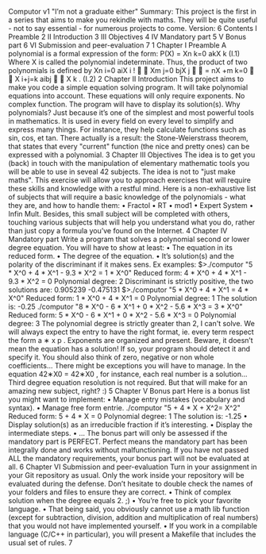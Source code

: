 Computor v1
"I’m not a graduate either"
Summary: This project is the first in a series that aims to make you rekindle with
maths. They will be quite useful - not to say essential - for numerous projects to come.
Version: 6
Contents
I Preamble 2
II Introduction 3
III Objectives 4
IV Mandatory part 5
V Bonus part 6
VI Submission and peer-evaluation 7
1
Chapter I
Preamble
A polynomial is a formal expression of the form:
P(X) = Xn
k=0
akX
k
(I.1)
Where X is called the polynomial indeterminate.
Thus, the product of two polynomials is defined by
 Xn
i=0
aiX
i
! 

Xm
j=0
bjX
j

 =
nX
+m
k=0


X
i+j=k
aibj

 X
k
. (I.2)
2
Chapter II
Introduction
This project aims to make you code a simple equation solving program. It will take polynomial equations into account. These equations will only require exponents. No complex
function. The program will have to display its solution(s).
Why polynomials? Just because it’s one of the simplest and most powerful tools in
mathematics. It is used in every field on every level to simplify and express many things.
For instance, they help calculate functions such as sin, cos, et tan.
There actually is a result: the Stone-Weierstrass theorem, that
states that every "current" function (the nice and pretty ones) can
be expressed with a polynomial.
3
Chapter III
Objectives
The idea is to get you (back) in touch with the manipulation of elementary mathematic
tools you will be able to use in seveal 42 subjects. The idea is not to "just make maths".
This exercise will allow you to approach exercises that will require these skills and knowledge with a restful mind.
Here is a non-exhaustive list of subjects that will require a basic knowledge of the
polynomials - what they are, and how to handle them:
• Fractol
• RT
• mod1
• Expert System
• Infin Mult.
Besides, this small subject will be completed with others, touching various subjects
that will help you understand what you do, rather than just copy a formula you’ve found
on the Internet.
4
Chapter IV
Mandatory part
Write a program that solves a polynomial second or lower degree equation. You will have
to show at least:
• The equation in its reduced form.
• The degree of the equation.
• It’s solution(s) and the polarity of the discriminant if it makes sens.
Ex examples:
$>./computor "5 * X^0 + 4 * X^1 - 9.3 * X^2 = 1 * X^0"
Reduced form: 4 * X^0 + 4 * X^1 - 9.3 * X^2 = 0
Polynomial degree: 2
Discriminant is strictly positive, the two solutions are:
0.905239
-0.475131
$>./computor "5 * X^0 + 4 * X^1 = 4 * X^0"
Reduced form: 1 * X^0 + 4 * X^1 = 0
Polynomial degree: 1
The solution is:
-0.25
./computor "8 * X^0 - 6 * X^1 + 0 * X^2 - 5.6 * X^3 = 3 * X^0"
Reduced form: 5 * X^0 - 6 * X^1 + 0 * X^2 - 5.6 * X^3 = 0
Polynomial degree: 3
The polynomial degree is strictly greater than 2, I can't solve.
We will always expect the entry to have the right format, ie. every term respect the
form a ∗ x
p
. Exponents are organized and present. Beware, it doesn’t mean the equation
has a solution! If so, your program should detect it and specify it. You should also think
of zero, negative or non whole coefficients...
There might be exceptions you will have to manage. In the equation 42∗X0 = 42∗X0
,
for instance, each real number is a solution...
Third degree equation resolution is not required. But that will make
for an amazing new subject, right? :)
5
Chapter V
Bonus part
Here is a bonus list you might want to implement:
• Manage entry mistakes (vocabulary and syntax).
• Manage free form entrie.
./computor "5 + 4 * X + X^2= X^2"
Reduced form: 5 + 4 * X = 0
Polynomial degree: 1
The solution is:
-1.25
• Display solution(s) as an irreducible fraction if it’s interesting.
• Display the intermediate steps.
• ...
The bonus part will only be assessed if the mandatory part is
PERFECT. Perfect means the mandatory part has been integrally done
and works without malfunctioning. If you have not passed ALL the
mandatory requirements, your bonus part will not be evaluated at all.
6
Chapter VI
Submission and peer-evaluation
Turn in your assignment in your Git repository as usual. Only the work inside your repository will be evaluated during the defense. Don’t hesitate to double check the names of
your folders and files to ensure they are correct.
• Think of complex solution when the degree equals 2. ;)
• You’re free to pick your favorite language.
• That being said, you obviously cannot use a math lib function (except for subtraction, division, addition and multiplication of real numbers) that you would not have
implemented yourself.
• If you work in a compilable language (C/C++ in particular), you will present a
Makefile that includes the usual set of rules.
7
